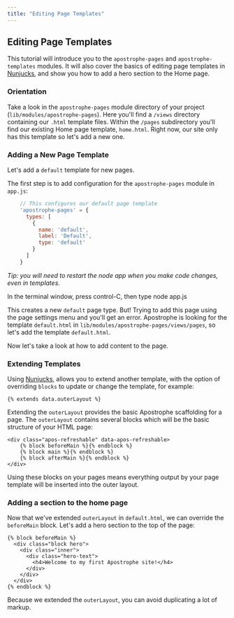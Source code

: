 ```yaml
---
title: "Editing Page Templates"
---
```

## Editing Page Templates

This tutorial will introduce you to the `apostrophe-pages` and `apostrophe-templates` modules.  It will also cover the basics of editing page templates in [Nunjucks](http://nunjucks.jlongster.com/), and show you how to add a hero section to the Home page.

### Orientation

Take a look in the `apostrophe-pages` module directory of your project (`lib/modules/apostrophe-pages`). Here you'll find a `/views` directory containing our `.html` template files.  Within the `/pages` subdirectory you'll find our existing Home page template, `home.html`. Right now, our site only has this template so let's add a new one.

### Adding a New Page Template

Let's add a `default` template for new pages.

The first step is to add configuration for the `apostrophe-pages` module in `app.js`:

```javascript
    // This configures our default page template
    'apostrophe-pages' = {
      types: [
        {
          name: 'default',
          label: 'Default',
          type: 'default'
        }
      ]
    }
```
*Tip: you will need to restart the node app when you make code changes, even in templates.*

In the terminal window, press control-C, then type node app.js

This creates a new `default` page type. But! Trying to add this page using the page settings menu and you'll get an error. Apostrophe is looking for the template `default.html` in `lib/modules/apostrophe-pages/views/pages`, so let's add the template `default.html`.

Now let's take a look at how to add content to the page.

### Extending Templates

Using [Nunjucks](http://nunjucks.jlongster.com/), allows you to extend another template, with the option of overriding `blocks` to update or change the template, for example:

```markup
{% extends data.outerLayout %}
```

Extending the `outerLayout` provides the basic Apostrophe scaffolding for a page. The `outerLayout` contains several blocks which will be the basic structure of your HTML page:

```markup
<div class="apos-refreshable" data-apos-refreshable>
    {% block beforeMain %}{% endblock %}
    {% block main %}{% endblock %}
    {% block afterMain %}{% endblock %}
</div>
```

Using these blocks on your pages means everything output by your page template will be inserted into the outer layout.  

### Adding a section to the home page

Now that we've extended `outerLayout` in `default.html`, we can override the `beforeMain` block. Let's add a hero section to the top of the page:

```markup
{% block beforeMain %}
  <div class="block hero">
    <div class="inner">
      <div class="hero-text">
        <h4>Welcome to my first Apostrophe site!</h4>
      </div>
    </div>
  </div>
{% endblock %}
```

Because we extended the `outerLayout`, you can avoid duplicating a lot of markup.
